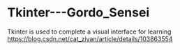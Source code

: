 # Tkinter---Gordo_Sensei
Tkinter is used to complete a visual interface for learning
https://blog.csdn.net/cat_ziyan/article/details/103863554
